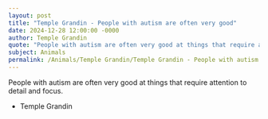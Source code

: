 ```yaml
---
layout: post
title: "Temple Grandin - People with autism are often very good"
date: 2024-12-28 12:00:00 -0000
author: Temple Grandin
quote: "People with autism are often very good at things that require attention to detail and focus."
subject: Animals
permalink: /Animals/Temple Grandin/Temple Grandin - People with autism are often very good
---
```


People with autism are often very good at things that require attention to detail and focus.

- Temple Grandin
